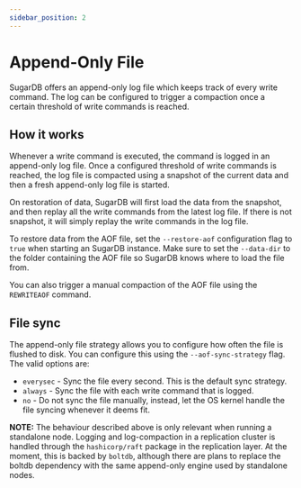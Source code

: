 ```yaml
---
sidebar_position: 2
---
```


# Append-Only File

SugarDB offers an append-only log file which keeps track of every write command. The log can be configured to trigger a compaction once a certain threshold of write commands is reached.

## How it works

Whenever a write command is executed, the command is logged in an append-only log file. Once a configured threshold of write commands is reached, the log file is compacted using a snapshot of the current data and then a fresh append-only log file is started.

On restoration of data, SugarDB will first load the data from the snapshot, and then replay all the write commands from the latest log file. If there is not snapshot, it will simply replay the write commands in the log file.

To restore data from the AOF file, set the `--restore-aof` configuration flag to `true` when starting an SugarDB instance. Make sure to set the `--data-dir` to the folder containing the AOF file so SugarDB knows where to load the file from.

You can also trigger a manual compaction of the AOF file using the `REWRITEAOF` command.

## File sync

The append-only file strategy allows you to configure how often the file is flushed to disk. You can configure this using the `--aof-sync-strategy` flag. The valid options are:

- `everysec` - Sync the file every second. This is the default sync strategy.
- `always` - Sync the file with each write command that is logged.
- `no` - Do not sync the file manually, instead, let the OS kernel handle the file syncing whenever it deems fit.

<b>NOTE:</b> The behaviour described above is only relevant when running a standalone node. Logging and log-compaction in a replication cluster is handled through the `hashicorp/raft` package in the replication layer. At the moment, this is backed by `boltdb`, although there are plans to replace the boltdb dependency with the same append-only engine used by standalone nodes.
